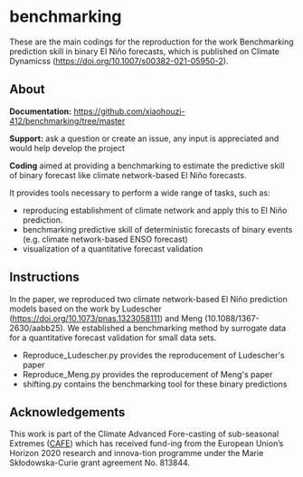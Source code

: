 # benchmarking
These are the main codings for the reproduction for the work Benchmarking prediction skill in binary El Niño forecasts, which is published on Climate Dynamicss (https://doi.org/10.1007/s00382-021-05950-2).

## About
**Documentation:** https://github.com/xiaohouzi-412/benchmarking/tree/master

**Support:** ask a question or create an issue, any input is appreciated and would help develop the project

**Coding** aimed at providing a benchmarking to estimate the predictive skill of binary forecast like climate network-based El Niño forecasts.

It provides tools necessary to perform a wide range of tasks, such as:

* reproducing establishment of climate network and apply this to El Niño prediction.
* benchmarking predictive skill of deterministic forecasts of binary events (e.g. climate network-based ENSO forecast)
* visualization of a quantitative forecast validation

## Instructions
In the paper, we reproduced two climate network-based El Niño prediction models based on the work by Ludescher (https://doi.org/10.1073/pnas.1323058111) and Meng (10.1088/1367-2630/aabb25). We established a benchmarking method by surrogate data for a quantitative forecast validation for small data sets. 

* Reproduce_Ludescher.py provides the reproducement of Ludescher's paper
* Reproduce_Meng.py provides the reproducement of Meng's paper
* shifting.py contains the benchmarking tool for these binary predictions

## Acknowledgements

This work is part of the Climate Advanced Fore-casting of sub-seasonal Extremes ([CAFE](http://www.cafes2se-itn.eu/the-project)) which has received fund-ing from the European Union’s Horizon 2020 research and innova-tion programme under the Marie Skłodowska-Curie grant agreement No. 813844. 

